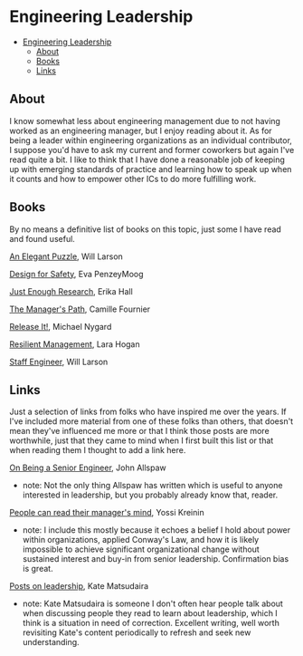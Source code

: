 # Engineering Leadership

<!--ts-->
* [Engineering Leadership](engineering-leadership.md#engineering-leadership)
   * [About](engineering-leadership.md#about)
   * [Books](engineering-leadership.md#books)
   * [Links](engineering-leadership.md#links)

<!-- Added by: runner, at: Thu Nov 18 19:03:13 UTC 2021 -->

<!--te-->

## About

I know somewhat less about engineering management due to not having worked as an engineering manager, but I enjoy reading about it. As for being a leader within engineering organizations as an individual contributor, I suppose you'd have to ask my current and former coworkers but again I've read quite a bit. I like to think that I have done a reasonable job of keeping up with emerging standards of practice and learning how to speak up when it counts and how to empower other ICs to do more fulfilling work.

## Books

By no means a definitive list of books on this topic, just some I have read and found useful.

[An Elegant Puzzle](https://lethain.com/elegant-puzzle/), Will Larson

[Design for Safety](https://abookapart.com/products/design-for-safety), Eva PenzeyMoog

[Just Enough Research](https://abookapart.com/products/just-enough-research), Erika Hall

[The Manager's Path](https://smile.amazon.com/Managers-Path-Leaders-Navigating-Growth-ebook/dp/B06XP3GJ7F/), Camille Fournier

[Release It!](https://pragprog.com/titles/mnee2/release-it-second-edition/), Michael Nygard

[Resilient Management](https://resilient-management.com/), Lara Hogan

[Staff Engineer](https://staffeng.com), Will Larson

## Links

Just a selection of links from folks who have inspired me over the years. If I've included more material from one of these folks than others, that doesn't mean they've influenced me more or that I think those posts are more worthwhile, just that they came to mind when I first built this list or that when reading them I thought to add a link here. 

[On Being a Senior Engineer](https://www.kitchensoap.com/2012/10/25/on-being-a-senior-engineer/), John Allspaw
- note: Not the only thing Allspaw has written which is useful to anyone interested in leadership, but you probably already know that, reader.

[People can read their manager's mind](http://yosefk.com/blog/people-can-read-their-managers-mind.html), Yossi Kreinin
- note: I include this mostly because it echoes a belief I hold about power within organizations, applied Conway's Law, and how it is likely impossible to achieve significant organizational change without sustained interest and buy-in from senior leadership. Confirmation bias is great.

[Posts on leadership](https://katemats.com/leadership/), Kate Matsudaira
- note: Kate Matsudaira is someone I don't often hear people talk about when discussing people they read to learn about leadership, which I think is a situation in need of correction. Excellent writing, well worth revisiting Kate's content periodically to refresh and seek new understanding.
